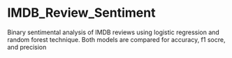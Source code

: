 # IMDB_Review_Sentiment
Binary sentimental analysis of IMDB reviews using logistic regression and random forest technique. Both models are compared for accuracy, f1 socre, and precision
